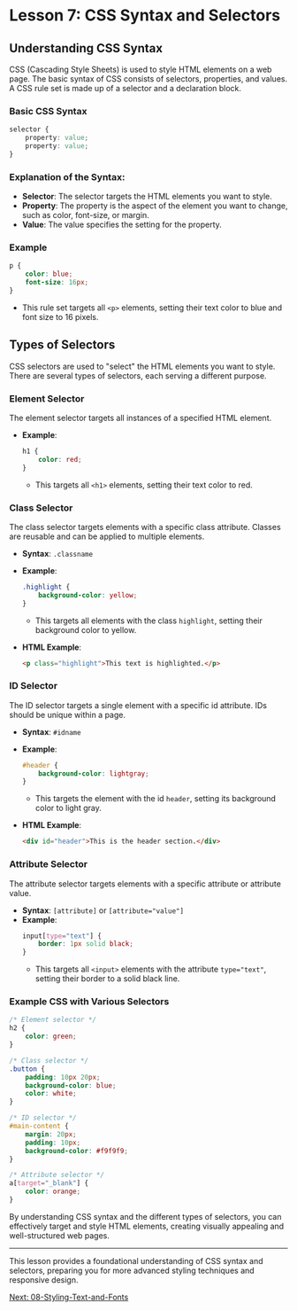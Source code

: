 # Lesson 7: CSS Syntax and Selectors

## Understanding CSS Syntax

CSS (Cascading Style Sheets) is used to style HTML elements on a web page. The basic syntax of CSS consists of selectors, properties, and values. A CSS rule set is made up of a selector and a declaration block.

### Basic CSS Syntax

```css
selector {
    property: value;
    property: value;
}
```

### Explanation of the Syntax:

- **Selector**: The selector targets the HTML elements you want to style.
- **Property**: The property is the aspect of the element you want to change, such as color, font-size, or margin.
- **Value**: The value specifies the setting for the property.

### Example

```css
p {
    color: blue;
    font-size: 16px;
}
```

- This rule set targets all `<p>` elements, setting their text color to blue and font size to 16 pixels.

## Types of Selectors

CSS selectors are used to "select" the HTML elements you want to style. There are several types of selectors, each serving a different purpose.

### Element Selector

The element selector targets all instances of a specified HTML element.

- **Example**:
  ```css
  h1 {
      color: red;
  }
  ```
  - This targets all `<h1>` elements, setting their text color to red.

### Class Selector

The class selector targets elements with a specific class attribute. Classes are reusable and can be applied to multiple elements.

- **Syntax**: `.classname`
- **Example**:
  ```css
  .highlight {
      background-color: yellow;
  }
  ```
  - This targets all elements with the class `highlight`, setting their background color to yellow.

- **HTML Example**:
  ```html
  <p class="highlight">This text is highlighted.</p>
  ```

### ID Selector

The ID selector targets a single element with a specific id attribute. IDs should be unique within a page.

- **Syntax**: `#idname`
- **Example**:
  ```css
  #header {
      background-color: lightgray;
  }
  ```
  - This targets the element with the id `header`, setting its background color to light gray.

- **HTML Example**:
  ```html
  <div id="header">This is the header section.</div>
  ```

### Attribute Selector

The attribute selector targets elements with a specific attribute or attribute value.

- **Syntax**: `[attribute]` or `[attribute="value"]`
- **Example**:
  ```css
  input[type="text"] {
      border: 1px solid black;
  }
  ```
  - This targets all `<input>` elements with the attribute `type="text"`, setting their border to a solid black line.

### Example CSS with Various Selectors

```css
/* Element selector */
h2 {
    color: green;
}

/* Class selector */
.button {
    padding: 10px 20px;
    background-color: blue;
    color: white;
}

/* ID selector */
#main-content {
    margin: 20px;
    padding: 10px;
    background-color: #f9f9f9;
}

/* Attribute selector */
a[target="_blank"] {
    color: orange;
}
```

By understanding CSS syntax and the different types of selectors, you can effectively target and style HTML elements, creating visually appealing and well-structured web pages.

---

This lesson provides a foundational understanding of CSS syntax and selectors, preparing you for more advanced styling techniques and responsive design.

[Next: 08-Styling-Text-and-Fonts](./08-Styling-Text-and-Fonts.md)